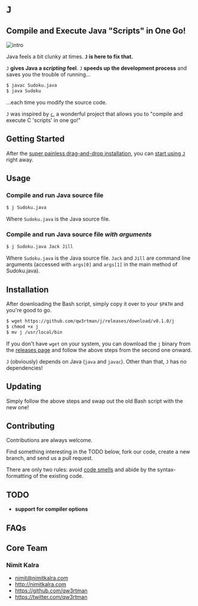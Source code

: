 # `J`
## Compile and Execute Java "Scripts" in One Go!

![intro](https://raw.githubusercontent.com/qw3rtman/J/add-screenshots/screenshots/intro.png)

Java feels a bit clunky at times. **`J` is here to fix that.**

`J` **gives Java a *scripting* feel**. `J` **speeds up the development process** and saves you the trouble of running...

```sh
$ javac Sudoku.java
$ java Sudoku
```

...each time you modify the source code.

`J` was inspired by [`c`](https://github.com/ryanmjacobs/c), a wonderful project that allows you to "compile and execute C 'scripts' in one go!"


## Getting Started
After the [super painless drag-and-drop installation](#installation), you can [start using `J`](#usage) right away.

## Usage
### Compile and run Java source file
```sh
$ j Sudoku.java
```

Where `Sudoku.java` is the Java source file.

### Compile and run Java source file *with arguments*
```sh
$ j Sudoku.java Jack Jill
```

Where `Sudoku.java` is the Java source file. `Jack` and `Jill` are command line arguments (accessed with `args[0]` and `args[1]` in the main method of Sudoku.java).

## Installation
After downloading the Bash script, simply copy it over to your `$PATH` and you're good to go.
```sh
$ wget https://github.com/qw3rtman/j/releases/download/v0.1.0/j
$ chmod +x j
$ mv j /usr/local/bin
```

If you don't have `wget` on your system, you can download the `j` binary from the [releases page](https://github.com/qw3rtman/j/releases) and follow the above steps from the second one onward.

`J` (obviously) depends on Java (`java` and `javac`). Other than that, `J` has no dependencies!

## Updating
Simply follow the above steps and swap out the old Bash script with the new one!

## Contributing
Contributions are always welcome.

Find something interesting in the TODO below, fork our code, create a new branch, and send us a pull request.

There are only two rules: avoid [code smells](http://blog.codinghorror.com/code-smells/) and abide by the syntax-formatting of the existing code.

## TODO
* **support for compiler options**

## FAQs

## Core Team
### Nimit Kalra
* <nimit@nimitkalra.com>
* <http://nimitkalra.com>
* <https://github.com/qw3rtman>
* <https://twitter.com/qw3rtman>
